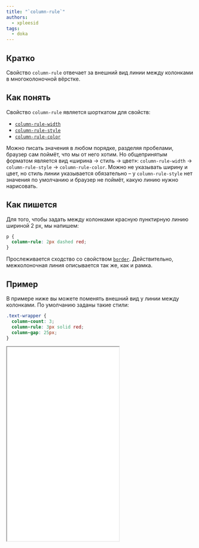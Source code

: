 ```yaml
---
title: "`column-rule`"
authors:
  - xpleesid
tags:
  - doka
---
```


## Кратко

Свойство `column-rule` отвечает за внешний вид линии между колонками в многоколоночной вёрстке.

## Как понять

Свойство `column-rule` является шорткатом для свойств:
* [`column-rule-width`](/css/column-rule-width)
* [`column-rule-style`](/css/column-rule-style)
* [`column-rule-color`](/css/column-rule-color)

Можно писать значения в любом порядке, разделяя пробелами, браузер сам поймёт, что мы от него хотим. Но общепринятым форматом является вид «ширина → стиль → цвет»‎: `column-rule-width` → `column-rule-style` → `column-rule-color`. Можно не указывать ширину и цвет, но стиль линии указывается обязательно – у `column-rule-style` нет значения по умолчанию и браузер не поймёт, какую линию нужно нарисовать.

## Как пишется

Для того, чтобы задать между колонками красную пунктирную линию шириной 2 px, мы напишем:

```css
p {
  column-rule: 2px dashed red;
}
```

Прослеживается сходство со свойством [`border`](/css/border). Действительно, межколоночная линия описывается так же, как и рамка.

## Пример

В примере ниже вы можете поменять внешний вид у линии между колонками. По умолчанию заданы такие стили:

```css
.text-wrapper {
  column-count: 3;
  column-rule: 3px solid red;
  column-gap: 25px;
}
```

<iframe title="Варианты значений column-rule" src="demos/multiple-values/" height="520"></iframe>
